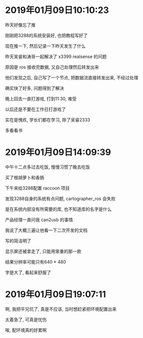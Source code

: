 # 2019年01月09日10:10:23

昨天好像忘了推

刚刚把3288的系统安装好, 也把教程写好了

现在推一下, 然后记录一下昨天发生了什么



昨天吴睿和涛哥一起解决了 x3399 realsense 的问题

原因是 ros 接收完数据, 又自己处理然后转发出来

他们发现之后, 自己写了一个节点, 把数据流直接转发出来, 不经过处理

确实快了好多, 问题得到了解决



晚上回去一直打游戏, 打到11:30, 难受

以后还是不要在工作日打游戏了

实在是愧疚, 学长们都在学习, 除了吴睿2333



多看看书



# 2019年01月09日14:09:39

中午十二点多过去吃饭, 慢慢习惯了晚去吃饭

买了根胡萝卜和香肠

下午来给3288配置 raccoon 项目

发现3288自身的系统有点问题, cartographer_ros 会失败

是在系统内部没有所需要的库, 也不知道库的名字是什么



产品经理一直问我 can2usb 的事情

我说了大概三遍让他看一下二次开发的文档

写的简洁明了



显示屏还被拿走了, 只能用笨重的那一款

结果分辨率可能只有640 * 480

字是大了, 看起来舒服了



# 2019年01月09日19:07:11

啊, 我把平兄坑了, 真是不应该, 当时想赶紧把环境配置出来

太着急了, 可真是忧伤

唉, 配环境真的好累啊